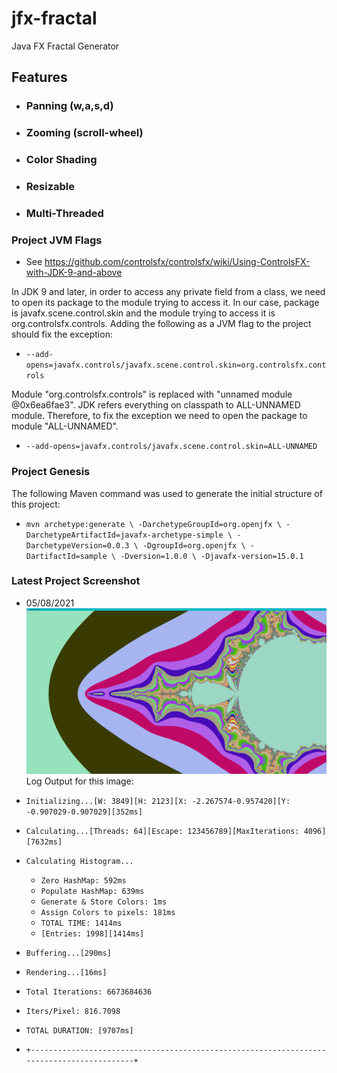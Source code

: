 # jfx-fractal
Java FX Fractal Generator

## Features
 - ### Panning (w,a,s,d)
 - ### Zooming (scroll-wheel)
 - ### Color Shading
 - ### Resizable
 - ### Multi-Threaded

### Project JVM Flags
 - See https://github.com/controlsfx/controlsfx/wiki/Using-ControlsFX-with-JDK-9-and-above
   
In JDK 9 and later, in order to access any private field from a class, we need to open its package to the module trying to access it. In our case, package is javafx.scene.control.skin and the module trying to access it is org.controlsfx.controls. Adding the following as a JVM flag to the project should fix the exception:
 - `--add-opens=javafx.controls/javafx.scene.control.skin=org.controlsfx.controls`

Module "org.controlsfx.controls" is replaced with "unnamed module @0x6ea6fae3". JDK refers everything on classpath to ALL-UNNAMED module. Therefore, to fix the exception we need to open the package to module "ALL-UNNAMED".
 - `--add-opens=javafx.controls/javafx.scene.control.skin=ALL-UNNAMED`

### Project Genesis
The following Maven command was used to generate the initial structure of this project:
 - `mvn archetype:generate \
-DarchetypeGroupId=org.openjfx \
-DarchetypeArtifactId=javafx-archetype-simple \
-DarchetypeVersion=0.0.3 \
-DgroupId=org.openjfx \
-DartifactId=sample \
-Dversion=1.0.0 \
-Djavafx-version=15.0.1`

### Latest Project Screenshot
- 05/08/2021 ![Screenshot](Capture.PNG) 
Log Output for this image:
  
- `Initializing...[W: 3849][H: 2123][X: -2.267574-0.957420][Y: -0.907029-0.907029][352ms]`
- `Calculating...[Threads: 64][Escape: 123456789][MaxIterations: 4096][7632ms]`
- `Calculating Histogram...`
    - `Zero HashMap: 592ms`
    - `Populate HashMap: 639ms`
    - `Generate & Store Colors: 1ms`
    - `Assign Colors to pixels: 181ms`
    - `TOTAL TIME: 1414ms`
    - `[Entries: 1998][1414ms]`
- `Buffering...[290ms]`
- `Rendering...[16ms]`
- `Total Iterations: 6673684636`
- `Iters/Pixel: 816.7098`
- `TOTAL DURATION: [9707ms]`
- `+------------------------------------------------------------------------------------------+`